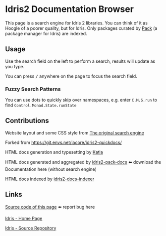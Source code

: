 Idris2 Documentation Browser
============================

This page is a search engine for Idris 2 libraries. You can think of it as Hoogle of a poorer quality, but for Idris. Only packages curated by [Pack](https://github.com/stefan-hoeck/idris2-pack/) (a package manager for Idris) are indexed.

Usage
-----

Use the search field on the left to perform a search, results will update as you type.

You can press <kbd>/</kbd> anywhere on the page to focus the search field.

### Fuzzy Search Patterns

You can use dots to quickly skip over namespaces, e.g. enter `C.M.S.run` to find `Control.Monad.State.runState`

Contributions
-------------

Website layout and some CSS style from [The original search engine](https://git.sr.ht/~cypheon/idris2-quickdocs)

Forked from https://git.envs.net/iacore/idris2-quickdocs/

HTML docs generation and typesetting by [Katla](https://github.com/idris-community/katla)

HTML docs generated and aggregated by [idris2-pack-docs](https://github.com/stefan-hoeck/idris2-pack-db/tree/docs) ⬅️ download the Documentation here (without search engine)

HTML docs indexed by [idris2-docs-indexer](https://github.com/running-grass/idris2-docs-indexer-html)

Links
-----

[Source code of this page](https://github.com/running-grass/idris2-quickdocs) ⬅️ report bug here

[Idris - Home Page](https://www.idris-lang.org/)

[Idris - Source Repository](https://github.com/idris-lang/Idris2/)
